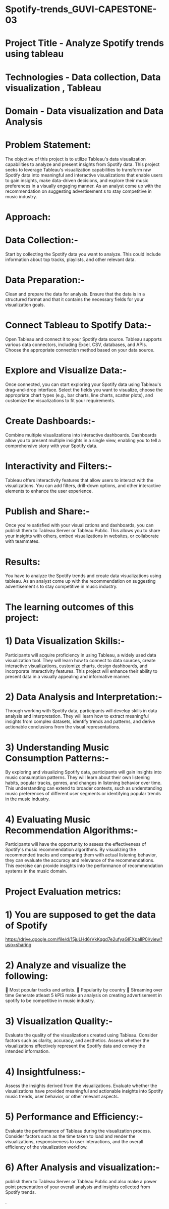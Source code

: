 # Spotify-trends_GUVI-CAPESTONE-03


# Project Title - Analyze Spotify trends using tableau
# Technologies - Data collection, Data visualization , Tableau
# Domain - Data visualization and Data Analysis


# Problem Statement:

The objective of this project is to utilize Tableau's data visualization capabilities to analyze and present insights from Spotify data. This project seeks to leverage Tableau's visualization capabilities to transform raw Spotify data into meaningful and interactive visualizations that enable users to gain insights, make data-driven decisions, and explore their music preferences in a visually engaging manner. As an analyst come up with the recommendation on suggesting advertisement s to stay competitive in music industry.


# Approach:

# Data Collection:-
Start by collecting the Spotify data you want to analyze. This could include information about top tracks, playlists, and other relevant data.
# Data Preparation:-
Clean and prepare the data for analysis. Ensure that the data is in a structured format and that it contains the necessary fields for your visualization goals.
# Connect Tableau to Spotify Data:-
Open Tableau and connect it to your Spotify data source. Tableau supports various data connectors, including Excel, CSV, databases, and APIs. Choose the appropriate connection method based on your data source.
# Explore and Visualize Data:-
Once connected, you can start exploring your Spotify data using Tableau's drag-and-drop interface. Select the fields you want to visualize, choose the appropriate chart types (e.g., bar charts, line charts, scatter plots), and customize the visualizations to fit your requirements.
# Create Dashboards:-
Combine multiple visualizations into interactive dashboards. Dashboards allow you to present multiple insights in a single view, enabling you to tell a comprehensive story with your Spotify data.
# Interactivity and Filters:-
Tableau offers interactivity features that allow users to interact with the visualizations. You can add filters, drill-down options, and other interactive elements to enhance the user experience.
# Publish and Share:-
Once you're satisfied with your visualizations and dashboards, you can publish them to Tableau Server or Tableau Public. This allows you to share your insights with others, embed visualizations in websites, or collaborate with teammates.


# Results:

You have to analyze the Spotify trends and create data visualizations using tableau. As an analyst come up with the recommendation on suggesting advertisement s to stay competitive in music industry.


# The learning outcomes of this project:

# 1) Data Visualization Skills:-
Participants will acquire proficiency in using Tableau, a widely used data visualization tool. They will learn how to connect to data sources, create interactive visualizations, customize charts, design dashboards, and incorporate interactivity features. This project will enhance their ability to present data in a visually appealing and informative manner.
# 2) Data Analysis and Interpretation:-
Through working with Spotify data, participants will develop skills in data analysis and interpretation. They will learn how to extract meaningful insights from complex datasets, identify trends and patterns, and derive actionable conclusions from the visual representations.
# 3) Understanding Music Consumption Patterns:-
By exploring and visualizing Spotify data, participants will gain insights into music consumption patterns. They will learn about their own listening habits, popular tracks, genres, and changes in listening behavior over time. This understanding can extend to broader contexts, such as understanding music preferences of different user segments or identifying popular trends in the music industry.
# 4) Evaluating Music Recommendation Algorithms:-
Participants will have the opportunity to assess the effectiveness of Spotify's music recommendation algorithms. By visualizing the recommended tracks and comparing them with actual listening behavior, they can evaluate the accuracy and relevance of the recommendations. This exercise can provide insights into the performance of recommendation systems in the music domain.


# Project Evaluation metrics:

# 1) You are supposed to get the data of Spotify
https://drive.google.com/file/d/15juLHd6rVkKqgd7e2ufyaGIFXpaIlP0i/view?usp=sharing
# 2) Analyze and visualize the following:
 Most popular tracks and artists.
 Popularity by country
 Streaming over time
Generate atleast 5 kPIS make an analysis on creating advertisement in spotify to be competitive in music industry.
# 3) Visualization Quality:-
Evaluate the quality of the visualizations created using Tableau. Consider factors such as clarity, accuracy, and aesthetics. Assess whether the visualizations effectively represent the Spotify data and convey the intended information.
# 4) Insightfulness:-
Assess the insights derived from the visualizations. Evaluate whether the visualizations have provided meaningful and actionable insights into Spotify music trends, user behavior, or other relevant aspects.
# 5) Performance and Efficiency:-
Evaluate the performance of Tableau during the visualization process. Consider factors such as the time taken to load and render the visualizations, responsiveness to user interactions, and the overall efficiency of the visualization workflow.
# 6) After Analysis and visualization:-
publish them to Tableau Server or Tableau Public and also make a power point presentation of your overall analysis and insights collected from Spotify trends.

.

